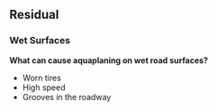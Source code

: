 ## Residual

### Wet Surfaces

**What can cause aquaplaning on wet road surfaces?**
- Worn tires
- High speed
- Grooves in the roadway